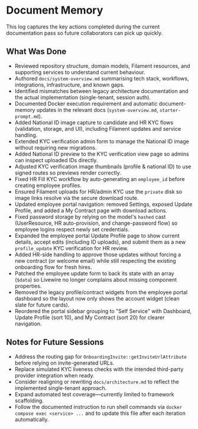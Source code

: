 # Document Memory

This log captures the key actions completed during the current documentation pass so future collaborators can pick up quickly.

## What Was Done
- Reviewed repository structure, domain models, Filament resources, and supporting services to understand current behaviour.
- Authored `docs/system-overview.md` summarising tech stack, workflows, integrations, infrastructure, and known gaps.
- Identified mismatches between legacy architecture documentation and the actual implementation (single-tenant, session auth).
- Documented Docker execution requirement and automatic document-memory updates in the relevant docs (`system-overview.md`, `starter-prompt.md`).
- Added National ID image capture to candidate and HR KYC flows (validation, storage, and UI), including Filament updates and service handling.
- Extended KYC verification admin form to manage the National ID image without requiring new migrations.
- Added National ID preview to the KYC verification view page so admins can inspect uploaded IDs directly.
- Adjusted KYC verification image thumbnails (profile & national ID) to use signed routes so previews render correctly.
- Fixed HR Fill KYC workflow by auto-generating an `employee_id` before creating employee profiles.
- Ensured Filament uploads for HR/admin KYC use the `private` disk so image links resolve via the secure download route.
- Updated employee portal navigation: removed Settings, exposed Update Profile, and added a My Contract page with download actions.
- Fixed password storage by relying on the model's `hashed` cast (UserResource, HR auto-provision, and change-password flow) so employee logins respect newly set credentials.
- Expanded the employee portal Update Profile page to show current details, accept edits (including ID uploads), and submit them as a new `profile_update` KYC verification for HR review.
- Added HR-side handling to approve those updates without forcing a new contract (or welcome email) while still respecting the existing onboarding flow for fresh hires.
- Patched the employee update form to back its state with an array (`$data`) so Livewire no longer complains about missing component properties.
- Removed the legacy profile/contract widgets from the employee portal dashboard so the layout now only shows the account widget (clean slate for future cards).
- Reordered the portal sidebar grouping to "Self Service" with Dashboard, Update Profile (sort 10), and My Contract (sort 20) for clearer navigation.

## Notes for Future Sessions
- Address the routing gap for `OnboardingInvite::getInviteUrlAttribute` before relying on invite-generated URLs.
- Replace simulated KYC liveness checks with the intended third-party provider integration when ready.
- Consider realigning or rewriting `docs/architecture.md` to reflect the implemented single-tenant approach.
- Expand automated test coverage—currently limited to framework scaffolding.
- Follow the documented instruction to run shell commands via `docker compose exec <service> ...` and to update this file after each iteration automatically.
